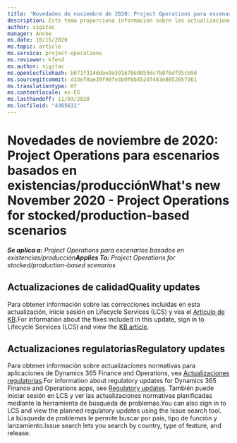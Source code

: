 ```yaml
---
title: 'Novedades de noviembre de 2020: Project Operations para escenarios basados en existencias/producción'
description: Este tema proporciona información sobre las actualizaciones de calidad disponibles en la versión de noviembre de 2020 de Project Operations para escenarios basados en producción.
author: sigitac
manager: Annbe
ms.date: 10/15/2020
ms.topic: article
ms.service: project-operations
ms.reviewer: kfend
ms.author: sigitac
ms.openlocfilehash: b671f314ddae9a59167bb9059dc7b076df95cb9d
ms.sourcegitcommit: d33ef0ae39f90fe3b0f6b4524f483e8052057361
ms.translationtype: HT
ms.contentlocale: es-ES
ms.lasthandoff: 11/03/2020
ms.locfileid: "4365631"
---
```

# <a name="whats-new-november-2020---project-operations-for-stockedproduction-based-scenarios"></a><span data-ttu-id="240f5-103">Novedades de noviembre de 2020: Project Operations para escenarios basados en existencias/producción</span><span class="sxs-lookup"><span data-stu-id="240f5-103">What's new November 2020 - Project Operations for stocked/production-based scenarios</span></span>

<span data-ttu-id="240f5-104">_**Se aplica a:** Project Operations para escenarios basados en existencias/producción_</span><span class="sxs-lookup"><span data-stu-id="240f5-104">_**Applies To:** Project Operations for stocked/production-based scenarios_</span></span>

## <a name="quality-updates"></a><span data-ttu-id="240f5-105">Actualizaciones de calidad</span><span class="sxs-lookup"><span data-stu-id="240f5-105">Quality updates</span></span>

<span data-ttu-id="240f5-106">Para obtener información sobre las correcciones incluidas en esta actualización, inicie sesión en Lifecycle Services (LCS) y vea el [Artículo de KB](https://fix.lcs.dynamics.com/Issue/Details?bugId=488609&amp;dbType=3&amp;qc=8251e8e1d5e2386de850599926c1adc3fec8e2ba25308036d22cdfe0a1c28fc7).</span><span class="sxs-lookup"><span data-stu-id="240f5-106">For information about the fixes included in this update, sign in to Lifecycle Services (LCS) and view the [KB article](https://fix.lcs.dynamics.com/Issue/Details?bugId=488609&amp;dbType=3&amp;qc=8251e8e1d5e2386de850599926c1adc3fec8e2ba25308036d22cdfe0a1c28fc7).</span></span>

## <a name="regulatory-updates"></a><span data-ttu-id="240f5-107">Actualizaciones regulatorias</span><span class="sxs-lookup"><span data-stu-id="240f5-107">Regulatory updates</span></span>

<span data-ttu-id="240f5-108">Para obtener información sobre actualizaciones normativas para aplicaciones de Dynamics 365 Finance and Operations, vea [Actualizaciones regulatorias](https://docs.microsoft.com/dynamics365/finance/localizations/regulatory-updates).</span><span class="sxs-lookup"><span data-stu-id="240f5-108">For information about regulatory updates for Dynamics 365 Finance and Operations apps, see [Regulatory updates](https://docs.microsoft.com/dynamics365/finance/localizations/regulatory-updates).</span></span> <span data-ttu-id="240f5-109">También puede iniciar sesión en LCS y ver las actualizaciones normativas planificadas mediante la herramienta de búsqueda de problemas.</span><span class="sxs-lookup"><span data-stu-id="240f5-109">You can also sign in to LCS and view the planned regulatory updates using the Issue search tool.</span></span> <span data-ttu-id="240f5-110">La búsqueda de problemas le permite buscar por país, tipo de función y lanzamiento.</span><span class="sxs-lookup"><span data-stu-id="240f5-110">Issue search lets you search by country, type of feature, and release.</span></span>

